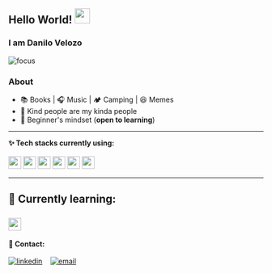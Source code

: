 ## Hello World! <img src="https://raw.githubusercontent.com/iampavangandhi/iampavangandhi/master/gifs/Hi.gif" width="30px"></h2>

### I am Danilo Velozo

![focus](https://img.shields.io/badge/focus-backend-brightgreen)

### About

-  :books: Books  | :headphones: Music | :camping: Camping | :laughing: Memes
- :purple_heart: Kind people are my kinda people
- :apple: Beginner's mindset (**open to learning**)


---


**✨ Tech stacks currently using:** <br>
<br>
<code><a href="https://www.ruby-lang.org/" target="_blank"><img height="25" src="https://www.vectorlogo.zone/logos/ruby-lang/ruby-lang-icon.svg"></a></code>
<code><a href="https://nodejs.org" target="_blank"><img height="25" src="https://www.vectorlogo.zone/logos/nodejs/nodejs-icon.svg"></a></code>
<code><a href="https://www.postgresql.org/" target="_blank"><img height="25" src="https://www.vectorlogo.zone/logos/postgresql/postgresql-icon.svg"></a></code>
<code><a href="https://aws.amazon.com" target="_blank"><img height="25" src="https://www.vectorlogo.zone/logos/amazon_aws/amazon_aws-icon.svg"></a></code>
<code><a href="https://cloud.google.com/" target="_blank"><img height="25" src="https://www.vectorlogo.zone/logos/google_cloud/google_cloud-icon.svg"></a></code>
<code><a href="https://code.visualstudio.com/" target="_blank"><img height="25" src="https://www.vectorlogo.zone/logos/visualstudio_code/visualstudio_code-icon.svg"></a></code>


---


**:rocket: Currently learning:** <br>
<br>
<code><a href="https://reactjs.org/" target="_blank"><img height="25" src="https://www.vectorlogo.zone/logos/reactjs/reactjs-icon.svg"></a></code>
---


**💬 Contact:** <br>
<br>
[![linkedin](https://user-images.githubusercontent.com/25087769/87172072-530a5080-c2dc-11ea-8e2c-8ee4dbf3394b.png)](https://www.linkedin.com/in/danilovelozo) &nbsp;&nbsp;
[![email](https://user-images.githubusercontent.com/25087769/87174308-a4680f00-c2df-11ea-90b0-5fa1fa76d2f1.png)](mailto:velozo.dan@gmail.com)
 
